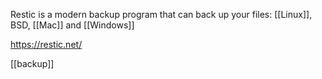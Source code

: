Restic is a modern backup program that can back up your files:
[[Linux]], BSD, [[Mac]] and [[Windows]]

https://restic.net/

[[backup]]

